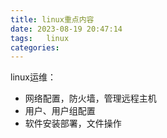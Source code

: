 ```yaml
---
title: linux重点内容
date: 2023-08-19 20:47:14
tags:	linux
categories:	
---
```

linux运维：
* 网络配置，防火墙，管理远程主机
* 用户、用户组配置
* 软件安装部署，文件操作